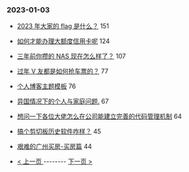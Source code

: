 ### 2023-01-03 
- [2023 年大家的 flag 是什么？](https://www.v2ex.com/t/906179) 151
- [如何才能办理大额度信用卡呢](https://www.v2ex.com/t/906244) 124
- [三年前你攒的 NAS 现在怎么样了？](https://www.v2ex.com/t/906204) 107
- [过年 V 友都是如何抢车票的？](https://www.v2ex.com/t/906181) 77
- [个人博客主题模板](https://www.v2ex.com/t/906107) 76
- [异国情况下的个人与家庭问题.](https://www.v2ex.com/t/906184) 67
- [想问一下各位大佬怎么在公司能建立完善的代码管理机制](https://www.v2ex.com/t/906151) 64
- [搞个剪切板历史软件咋样？](https://www.v2ex.com/t/906130) 45
- [艰难的广州买房-买房篇](https://www.v2ex.com/t/906180) 44 

- [ < 上一页 ](https://github.com/able8/v2ex-hot-record/blob/master/2023-01-02.md) -------- [ 下一页 > ](https://github.com/able8/v2ex-hot-record/blob/master/2023-01-04.md)